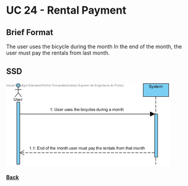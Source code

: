 # UC 24 - Rental Payment


## Brief Format
The user uses the bicycle during the month
In the end of the month, the user must pay the rentals from last month.

## SSD
![SSD](UC24-SSD.jpg)

#### [Back](../UseCases.md)